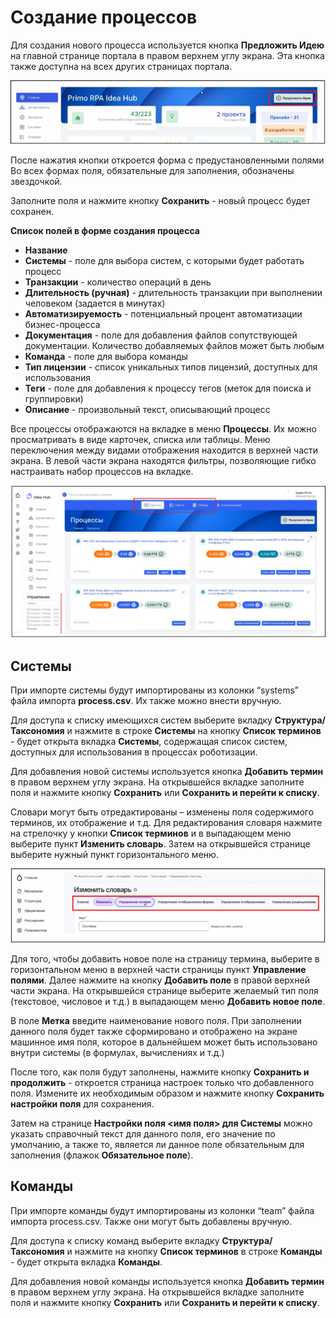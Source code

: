 # Создание процессов
Для создания нового процесса используется кнопка **Предложить Идею** на главной странице портала в правом верхнем углу экрана. 
Эта кнопка также доступна на всех других страницах портала.

![](<../../.gitbook/assets/IdeaHub_Processes_1_SuggestIdea.png>)

После нажатия кнопки откроется форма с предустановленными полями Во всех формах поля, обязательные для заполнения, обозначены звездочкой.

Заполните поля и нажмите кнопку **Сохранить** - новый процесс будет сохранен. 

**Список полей в форме создания процесса** 

* **Название** 
* **Системы** - поле для выбора систем, с которыми будет работать процесс
* **Транзакции** - количество операций в день
* **Длительность (ручная)** - длительность транзакции при выполнении человеком (задается в минутах)
* **Автоматизируемость** - потенциальный процент автоматизации бизнес-процесса
* **Документация** - поле для добавления файлов сопутствующей документации. Количество добавляемых файлов может быть любым
* **Команда** - поле для выбора команды
* **Тип лицензии** - список уникальных типов лицензий, доступных для использования
* **Теги** - поле для добавления к процессу тегов (меток для поиска и группировки)
* **Описание** - произвольный текст, описывающий процесс

Все процессы отображаются на вкладке в меню **Процессы**. Их можно просматривать в виде карточек, списка или таблицы. Меню переключения между видами отображения находится в верхней части экрана.
В левой части экрана находятся фильтры, позволяющие гибко настраивать набор процессов на вкладке.

![](<../../.gitbook/assets/IdeaHub_Processes_2_Tab.png>)

## Системы
При импорте системы будут импортированы из колонки “systems” файла импорта **process.csv**. Их также можно внести вручную.  

Для доступа к списку имеющихся систем выберите вкладку **Структура/Таксономия** и нажмите в строке **Системы** на кнопку **Список терминов** - будет открыта вкладка **Системы**, содержащая список систем, доступных 
для использования в процессах роботизации.

Для добавления новой системы используется кнопка **Добавить термин** в правом верхнем углу экрана. На открывшейся вкладке заполните поля и нажмите кнопку **Сохранить** или **Сохранить и перейти к списку**.

Словари могут быть отредактированы – изменены поля содержимого терминов, их отображение и т.д. Для редактирования словаря нажмите на стрелочку у кнопки **Список терминов** и в выпадающем меню выберите 
пункт **Изменить словарь**. Затем на открывшейся странице выберите нужный пункт горизонтального меню.

![](<../../.gitbook/assets/IdeaHub_Processes_3_Glossary.png>)

Для того, чтобы добавить новое поле на страницу термина, выберите в горизонтальном меню в верхней части страницы пункт **Управление полями**. Далее нажмите на кнопку **Добавить поле** в правой верхней части экрана. 
На открывшейся странице выберите желаемый тип поля (текстовое, числовое и т.д.) в выпадающем меню **Добавить новое поле**. 

В поле **Метка** введите наименование нового поля. При заполнении данного поля будет также сформировано и отображено на экране машинное имя поля, которое в дальнейшем может быть использовано внутри системы (в формулах, вычислениях и т.д.) 

После того, как поля будут заполнены, нажмите кнопку **Сохранить и продолжить** - откроется страница настроек только что добавленного поля. Измените их необходимым образом и нажмите кнопку **Сохранить настройки поля** для сохранения. 

Затем на странице **Настройки поля <имя поля> для Системы** можно указать справочный текст для данного поля, его значение по умолчанию, а также то, является ли данное поле обязательным для заполнения (флажок **Обязательное поле**).

## Команды
При импорте команды будут импортированы из колонки “team” файла импорта process.csv. Также они могут быть добавлены вручную. 

Для доступа к списку команд выберите вкладку **Структура/Таксономия** и нажмите на кнопку **Список терминов** в строке **Команды** - будет открыта вкладка **Команды**.

Для добавления новой команды используется кнопка **Добавить термин** в правом верхнем углу экрана. На открывшейся вкладке заполните поля и нажмите кнопку **Сохранить** или **Сохранить и перейти к списку**.
